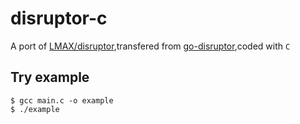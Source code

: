 # disruptor-c
A port of [LMAX/disruptor](https://github.com/LMAX-Exchange/disruptor),transfered from [go-disruptor](https://github.com/smartystreets/go-disruptor),coded with `C` 

Try example
------
```
$ gcc main.c -o example
$ ./example
```